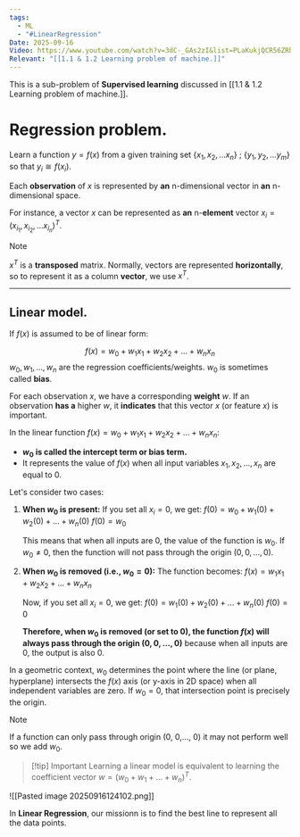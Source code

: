 ```yaml
---
tags:
  - ML
  - "#LinearRegression"
Date: 2025-09-16
Video: https://www.youtube.com/watch?v=3dC-_GAs2zI&list=PLaKukjQCR56ZRh2cAkweftiZCF2sTg11_&index=7
Relevant: "[[1.1 & 1.2 Learning problem of machine.]]"
---
```

This is a sub-problem of **Supervised learning** discussed in [[1.1 & 1.2 Learning problem of machine.]].

# Regression problem.

Learn a function $y = f(x)$ from a given training set {${x_{1}, x_{2}, \dots x_{n}}$} ; {$y_{1}, y_{2}, \dots{y_{m}}$} so that $y_{i} \cong f(x_{i})$.

Each **observation** of $x$ is represented by **an** n-dimensional vector in **an** n-dimensional space.

For instance, a vector $x$ can be represented as **an** n-**element** vector $x_{i} = (x_{i_{1}}, x_{i_{2}}, \dots x_{i_{n}})^T$.

>[!note]
>$x^T$ is a **transposed** matrix. Normally, vectors are represented **horizontally**, so to represent it as a column **vector**, we use $x^T$.

---
## Linear model.

If $f(x)$ is assumed to be of linear form:

$$
f(x) = w_{0} + w_{1}x_{1}+w_{2}x_{2} +\dots + w_{n}x_{n}
$$
	$w_{0}, w_{1}, \dots, w_{n}$ are the regression coefficients/weights.
	$w_{0}$ is sometimes called **bias**.

For each observation $x$, we have a corresponding **weight** $w$. If an observation **has a** higher $w$, it **indicates** that this vector $x$ (or feature $x$) is important.

In the linear function $f(x) = w_{0} + w_{1}x_{1}+w_{2}x_{2} +\dots + w_{n}x_{n}$:

*   **$w_0$ is called the intercept term or bias term.**
*   It represents the value of $f(x)$ when all input variables $x_1, x_2, \dots, x_n$ are equal to 0.

Let's consider two cases:

1.  **When $w_0$ is present:**
    If you set all $x_i = 0$, we get:
    $f(0) = w_{0} + w_{1}(0) + w_{2}(0) +\dots + w_{n}(0)$
    $f(0) = w_{0}$

    This means that when all inputs are 0, the value of the function is $w_0$. If $w_0 \neq 0$, then the function will not pass through the origin $(0, 0, \dots, 0)$.

2.  **When $w_0$ is removed (i.e., $w_0 = 0$):**
    The function becomes:
    $f(x) = w_{1}x_{1}+w_{2}x_{2} +\dots + w_{n}x_{n}$

    Now, if you set all $x_i = 0$, we get:
    $f(0) = w_{1}(0)+w_{2}(0) +\dots + w_{n}(0)$
    $f(0) = 0$

    **Therefore, when $w_0$ is removed (or set to 0), the function $f(x)$ will always pass through the origin $(0, 0, \dots, 0)$** because when all inputs are 0, the output is also 0.

In a geometric context, $w_0$ determines the point where the line (or plane, hyperplane) intersects the $f(x)$ axis (or y-axis in 2D space) when all independent variables are zero. If $w_0=0$, that intersection point is precisely the origin.

>[!note]
>If a function can only pass through origin (0, 0,..., 0) it may not perform well so we add $w_{0}$.

>[!tip] Important
>Learning a linear model is equivalent to learning the coefficient vector $w = (w_{0}+ w_{1} + \dots + w_{n})^T$.

![[Pasted image 20250916124102.png]]

In **Linear Regression**, our missionn is to find the best line to represent all the data points.